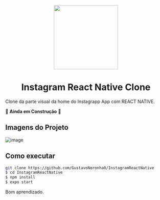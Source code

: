<p align="center">
    <img src="https://logodownload.org/wp-content/uploads/2017/04/instagram-logo-1.png" width="200"/>
</p>

<h1 align="center">
 Instagram React Native Clone
</h1>

Clone da parte visual da home do Instagrapp App com REACT NATIVE.

🚧 **Ainda em Construção** 🚧

## Imagens do Projeto
![image](https://user-images.githubusercontent.com/77861206/113657909-5bc66200-9675-11eb-931b-dd096d90144c.png)

## Como executar

```bash
git clone https://github.com/GustavoNoronha0/InstagramReactNative
$ cd InstagramReactNative
$ npm install
$ expo start
```

Bom aprendizado.<br/>